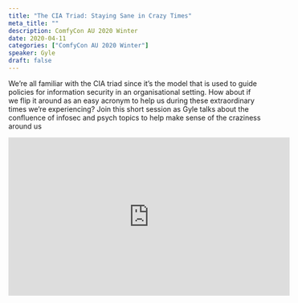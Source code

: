 ```yaml
---
title: "The CIA Triad: Staying Sane in Crazy Times"
meta_title: ""
description: ComfyCon AU 2020 Winter
date: 2020-04-11
categories: ["ComfyCon AU 2020 Winter"]
speaker: Gyle
draft: false
---
```

We’re all familiar with the CIA triad since it’s the model that is used to guide policies for information security in an organisational setting. How about if we flip it around as an easy acronym to help us during these extraordinary times we’re experiencing? Join this short session as Gyle talks about the confluence of infosec and psych topics to help make sense of the craziness around us

<iframe width="560" height="315" src="https://www.youtube.com/embed/r_SVCj1VKfA?si=s-Xqbevax8VWHnpH" title="YouTube video player" frameborder="0" allow="accelerometer; autoplay; clipboard-write; encrypted-media; gyroscope; picture-in-picture; web-share" allowfullscreen></iframe>

